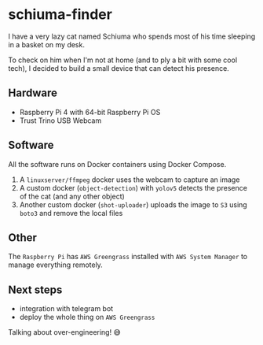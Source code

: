 # schiuma-finder

I have a very lazy cat named Schiuma who spends most of his time sleeping in a basket on my desk.

To check on him when I'm not at home (and to ply a bit with some cool tech), I decided to build a small device that can detect his presence.


## Hardware

- Raspberry Pi 4 with 64-bit Raspberry Pi OS
- Trust Trino USB Webcam

## Software

All the software runs on Docker containers using Docker Compose.

1. A `linuxserver/ffmpeg` docker uses the webcam to capture an image
2. A custom docker (`object-detection`) with `yolov5` detects the presence of the cat (and any other object)
3. Another custom docker (`shot-uploader`) uploads the image to `S3` using `boto3` and remove the local files

## Other

The `Raspberry Pi` has `AWS Greengrass` installed with `AWS System Manager` to manage everything remotely.

## Next steps

- integration with telegram bot
- deploy the whole thing on `AWS Greengrass`

Talking about over-engineering! 😅
